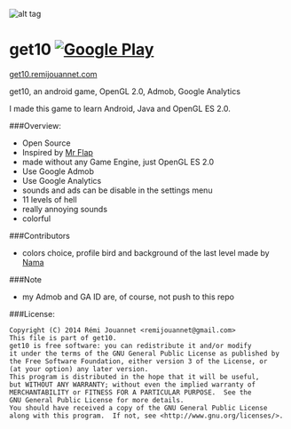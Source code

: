 ![alt tag](https://lh3.googleusercontent.com/inFrp8l9hojvyoz2kyfCyDS4RL-oWrQwhB9KmSgUIcUoU11RUUJh8O-V65-eTEu2Fan_=w300-rw)

# get10 [![Google Play](https://developer.android.com/images/brand/en_generic_rgb_wo_45.png)](https://play.google.com/store/apps/details?id=com.remijouannet.get10)

[get10.remijouannet.com](http://get10.remijouannet.com/)

get10, an android game, OpenGL 2.0, Admob, Google Analytics

I made this game to learn Android, Java and OpenGL ES 2.0.


###Overview:
- Open Source
- Inspired by [Mr Flap](http://1button.co/mrflap)
- made without any Game Engine, just OpenGL ES 2.0
- Use Google Admob
- Use Google Analytics
- sounds and ads can be disable in the settings menu
- 11 levels of hell
- really annoying sounds
- colorful

###Contributors
- colors choice, profile bird and background of the last level made by [Nama](http://slimnama.tumblr.com/)


###Note
- my Admob and GA ID are, of course, not push to this repo


###License: 

    Copyright (C) 2014 Rémi Jouannet <remijouannet@gmail.com>
    This file is part of get10.
    get10 is free software: you can redistribute it and/or modify
    it under the terms of the GNU General Public License as published by
    the Free Software Foundation, either version 3 of the License, or
    (at your option) any later version.
    This program is distributed in the hope that it will be useful,
    but WITHOUT ANY WARRANTY; without even the implied warranty of
    MERCHANTABILITY or FITNESS FOR A PARTICULAR PURPOSE.  See the
    GNU General Public License for more details.
    You should have received a copy of the GNU General Public License
    along with this program.  If not, see <http://www.gnu.org/licenses/>.
